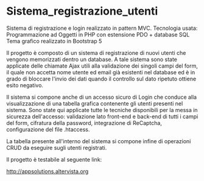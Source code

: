 # Sistema_registrazione_utenti

Sistema di registrazione e login realizzato in pattern MVC.
Tecnologia usata: Programmazione ad Oggetti in PHP con estensione PDO + database SQL
Tema grafico realizzato in Bootstrap 5

Il progetto è composto di un sistema di registrazione di nuovi utenti che vengono memorizzati
dentro un database. A tale sistema sono state applicate delle chiamate Ajax utili alla validazione
dei singoli campi del form, il quale non accetta nome utente ed email già esistenti nel database ed 
è in grado di bloccare l'invio dei dati quando il controllo sul dato ripetuto ottiene esito negativo.

Il sistema si compone anche di un accesso sicuro di Login che conduce alla visualizzazione di una tabella grafica
contenente gli utenti presenti nel sistema. Sono state qui applicate tutte le tecniche 
disponibili per la messa in sicurezza dell'accesso: validazione lato front-end e back-end di tutti i campi del form,
cifratura della password, integrazione di ReCaptcha, configurazione del file .htaccess.

La tabella presente all'interno del sistema si compone infine di operazioni CRUD da eseguire sugli utenti registrati.

Il progetto è testabile al seguente link:

http://appsolutions.altervista.org








